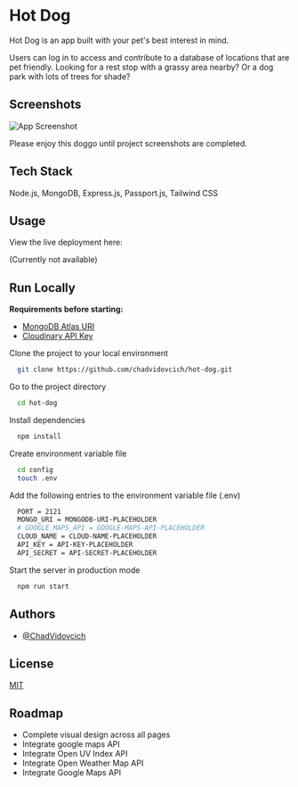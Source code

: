 
# Hot Dog

Hot Dog is an app built with your pet's best interest in mind.

Users can log in to access and contribute to a database of locations that are pet friendly. Looking for a rest stop with a grassy area nearby? Or a dog park with lots of trees for shade?

## Screenshots
![App Screenshot](https://placedog.net/250?r)

Please enjoy this doggo until project screenshots are completed.


## Tech Stack

Node.js, MongoDB, Express.js, Passport.js, Tailwind CSS

## Usage

View the live deployment here:

(Currently not available)

<!-- [Hot Dog App Live Deployment](#)  -->


## Run Locally

**Requirements before starting:**

  - [MongoDB Atlas URI](https://www.mongodb.com/atlas/database)
  - [Cloudinary API Key](https://cloudinary.com)
  <!-- - [Google Maps API Key](https://developers.google.com/maps) -->

Clone the project to your local environment

```bash
  git clone https://github.com/chadvidovcich/hot-dog.git
```

Go to the project directory

```bash
  cd hot-dog
```

Install dependencies

```bash
  npm install
```

Create environment variable file

```bash
  cd config
  touch .env
```

Add the following entries to the environment variable file (.env)

```bash
  PORT = 2121
  MONGO_URI = MONGODB-URI-PLACEHOLDER
  # GOOGLE_MAPS_API = GOOGLE-MAPS-API-PLACEHOLDER
  CLOUD_NAME = CLOUD-NAME-PLACEHOLDER
  API_KEY = API-KEY-PLACEHOLDER
  API_SECRET = API-SECRET-PLACEHOLDER
```

Start the server in production mode

```bash
  npm run start
```


## Authors

- [@ChadVidovcich](https://www.github.com/chadvidovcich)


## License

[MIT](https://choosealicense.com/licenses/mit/)


## Roadmap
- Complete visual design across all pages
- Integrate google maps API
- Integrate Open UV Index API
- Integrate Open Weather Map API
- Integrate Google Maps API
